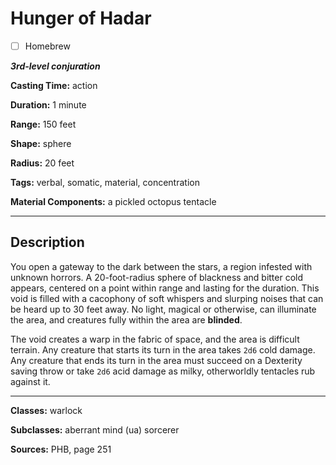 # Hunger of Hadar

- [ ] Homebrew

***3rd-level conjuration***

**Casting Time:** action

**Duration:** 1 minute

**Range:** 150 feet

**Shape:** sphere

**Radius:** 20 feet

**Tags:** verbal, somatic, material, concentration

**Material Components:** a pickled octopus tentacle

---

## Description
You open a gateway to the dark between the stars, a region infested with unknown horrors.
A 20-foot-radius sphere of blackness and bitter cold appears, centered on a point within range and lasting for the duration.
This void is filled with a cacophony of soft whispers and slurping noises that can be heard up to 30 feet away.
No light, magical or otherwise, can illuminate the area, and creatures fully within the area are **blinded**.

The void creates a warp in the fabric of space, and the area is difficult terrain.
Any creature that starts its turn in the area takes `2d6` cold damage.
Any creature that ends its turn in the area must succeed on a Dexterity saving throw or take `2d6` acid damage as milky, otherworldly tentacles rub against it.

---

**Classes:** warlock

**Subclasses:** aberrant mind (ua) sorcerer

**Sources:** PHB, page 251
